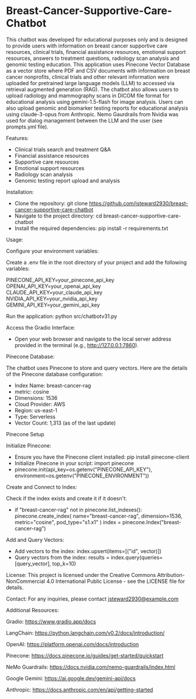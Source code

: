 # Breast-Cancer-Supportive-Care-Chatbot
This chatbot was developed for educational purposes only and is designed to provide users with information on breast cancer supportive care resources, clinical trials, financial assistance resources, emotional support resources, answers to treatment questions, radiology scan analysis and genomic testing education. This application uses Pinecone Vector Database as a vector store where PDF and CSV documents with information on breast cancer nonprofits, clinical trials and other relevant information were uploaded for pretrained large language models (LLM) to accessed via retrieval augmented generation (RAG). The chatbot also allows users to upload radiology and mammography scans in DICOM file format for educational analysis using gemini-1.5-flash for image analysis. Users can also upload genomic and biomarker testing reports for educational analysis using claude-3-opus from Anthropic. Nemo Gaurdrails from Nvidia was used for dialog management between the LLM and the user (see prompts.yml file). 

Features:

- Clinical trials search and treatment Q&A
- Financial assistance resources
- Supportive care resources
- Emotional support resources
- Radiology scan analysis
- Genomic testing report upload and analysis

Installation:

- Clone the repository: git clone https://github.com/jsteward2930/breast-cancer-supportive-care-chatbot
- Navigate to the project directory: cd breast-cancer-supportive-care-chatbot
- Install the required dependencies: pip install -r requirements.txt


Usage:

Configure your environment variables:

Create a .env file in the root directory of your project and add the following variables:

PINECONE_API_KEY=your_pinecone_api_key 
OPENAI_API_KEY=your_openai_api_key 
CLAUDE_API_KEY=your_claude_api_key 
NVIDIA_API_KEY=your_nvidia_api_key 
GEMINI_API_KEY=your_gemini_api_key



Run the application: python src/chatbotv31.py


Access the Gradio Interface:
- Open your web browser and navigate to the local server address provided in the terminal (e.g., http://127.0.0.1:7860).


Pinecone Database:

The chatbot uses Pinecone to store and query vectors. Here are the details of the Pinecone database configuration:

- Index Name: breast-cancer-rag
- metric: cosine
- Dimensions: 1536
- Cloud Provider: AWS
- Region: us-east-1
- Type: Serverless
- Vector Count: 1,313 (as of the last update)


Pinecone Setup

Initialize Pinecone:
- Ensure you have the Pinecone client installed: pip install pinecone-client
- Initialize Pinecone in your script: import pinecone
- pinecone.init(api_key=os.getenv("PINECONE_API_KEY"), environment=os.getenv("PINECONE_ENVIRONMENT"))


Create and Connect to Index:

Check if the index exists and create it if it doesn't: 
- if "breast-cancer-rag" not in pinecone.list_indexes(): pinecone.create_index( name="breast-cancer-rag", dimension=1536, metric="cosine", pod_type="s1.x1" ) index = pinecone.Index("breast-cancer-rag")


Add and Query Vectors:
- Add vectors to the index: index.upsert(items=[("id", vector)])
- Query vectors from the index: results = index.query(queries=[query_vector], top_k=10)


License: This project is licensed under the Creative Commons Attribution-NonCommercial 4.0 International Public License - see the LICENSE file for details.


Contact: For any inquiries, please contact jsteward2930@example.com


Additional Resources: 

Gradio: https://www.gradio.app/docs

LangChain: https://python.langchain.com/v0.2/docs/introduction/

OpenAI: https://platform.openai.com/docs/introduction

Pinecone: https://docs.pinecone.io/guides/get-started/quickstart

NeMo Guardrails: https://docs.nvidia.com/nemo-guardrails/index.html

Google Gemini: https://ai.google.dev/gemini-api/docs

Anthropic: https://docs.anthropic.com/en/api/getting-started
